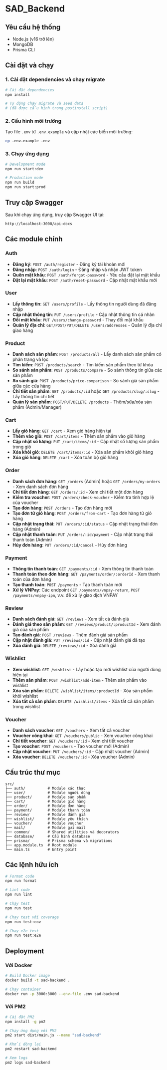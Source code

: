 # SAD_Backend

## Yêu cầu hệ thống
- Node.js (v16 trở lên)
- MongoDB
- Prisma CLI

## Cài đặt và chạy

### 1. Cài đặt dependencies và chạy migrate
```bash
# Cài đặt dependencies
npm install

# Tự động chạy migrate và seed data
# (đã được cấu hình trong postinstall script)
```

### 2. Cấu hình môi trường
Tạo file `.env` từ `.env.example` và cập nhật các biến môi trường:
```bash
cp .env.example .env
```

### 3. Chạy ứng dụng
```bash
# Development mode
npm run start:dev

# Production mode
npm run build
npm run start:prod
```

## Truy cập Swagger
Sau khi chạy ứng dụng, truy cập Swagger UI tại:
```
http://localhost:3000/api-docs
```

## Các module chính

### Auth
- **Đăng ký**: `POST /auth/register` - Đăng ký tài khoản mới
- **Đăng nhập**: `POST /auth/login` - Đăng nhập và nhận JWT token
- **Quên mật khẩu**: `POST /auth/forgot-password` - Yêu cầu đặt lại mật khẩu
- **Đặt lại mật khẩu**: `POST /auth/reset-password` - Cập nhật mật khẩu mới

### User
- **Lấy thông tin**: `GET /users/profile` - Lấy thông tin người dùng đã đăng nhập
- **Cập nhật thông tin**: `PUT /users/profile` - Cập nhật thông tin cá nhân
- **Đổi mật khẩu**: `PUT /users/change-password` - Thay đổi mật khẩu
- **Quản lý địa chỉ**: `GET/POST/PUT/DELETE /users/addresses` - Quản lý địa chỉ giao hàng

### Product
- **Danh sách sản phẩm**: `POST /products/all` - Lấy danh sách sản phẩm có phân trang và lọc
- **Tìm kiếm**: `POST /products/search` - Tìm kiếm sản phẩm theo từ khóa
- **So sánh sản phẩm**: `POST /products/compare` - So sánh thông tin giữa các sản phẩm
- **So sánh giá**: `POST /products/price-comparison` - So sánh giá sản phẩm giữa các cửa hàng
- **Chi tiết sản phẩm**: `GET /products/:id` hoặc `GET /products/slug/:slug` - Lấy thông tin chi tiết
- **Quản lý sản phẩm**: `POST/PUT/DELETE /products` - Thêm/sửa/xóa sản phẩm (Admin/Manager)

### Cart
- **Lấy giỏ hàng**: `GET /cart` - Xem giỏ hàng hiện tại
- **Thêm vào giỏ**: `POST /cart/items` - Thêm sản phẩm vào giỏ hàng
- **Cập nhật số lượng**: `PUT /cart/items/:id` - Cập nhật số lượng sản phẩm trong giỏ
- **Xóa khỏi giỏ**: `DELETE /cart/items/:id` - Xóa sản phẩm khỏi giỏ hàng
- **Xóa giỏ hàng**: `DELETE /cart` - Xóa toàn bộ giỏ hàng

### Order
- **Danh sách đơn hàng**: `GET /orders` (Admin) hoặc `GET /orders/my-orders` - Xem danh sách đơn hàng
- **Chi tiết đơn hàng**: `GET /orders/:id` - Xem chi tiết một đơn hàng
- **Kiểm tra voucher**: `POST /orders/check-voucher` - Kiểm tra tính hợp lệ của voucher
- **Tạo đơn hàng**: `POST /orders` - Tạo đơn hàng mới
- **Tạo đơn từ giỏ hàng**: `POST /orders/from-cart` - Tạo đơn hàng từ giỏ hàng
- **Cập nhật trạng thái**: `PUT /orders/:id/status` - Cập nhật trạng thái đơn hàng (Admin)
- **Cập nhật thanh toán**: `PUT /orders/:id/payment` - Cập nhật trạng thái thanh toán (Admin)
- **Hủy đơn hàng**: `PUT /orders/:id/cancel` - Hủy đơn hàng

### Payment
- **Thông tin thanh toán**: `GET /payments/:id` - Xem thông tin thanh toán
- **Thanh toán theo đơn hàng**: `GET /payments/order/:orderId` - Xem thanh toán của đơn hàng
- **Tạo thanh toán**: `POST /payments` - Tạo thanh toán mới
- **Xử lý VNPay**: Các endpoint `GET /payments/vnpay-return`, `POST /payments/vnpay-ipn`, v.v. để xử lý giao dịch VNPAY

### Review
- **Danh sách đánh giá**: `GET /reviews` - Xem tất cả đánh giá
- **Đánh giá theo sản phẩm**: `GET /reviews/product/:productId` - Xem đánh giá của sản phẩm
- **Tạo đánh giá**: `POST /reviews` - Thêm đánh giá sản phẩm
- **Cập nhật đánh giá**: `PUT /reviews/:id` - Cập nhật đánh giá đã tạo
- **Xóa đánh giá**: `DELETE /reviews/:id` - Xóa đánh giá

### Wishlist
- **Xem wishlist**: `GET /wishlist` - Lấy hoặc tạo mới wishlist của người dùng hiện tại
- **Thêm sản phẩm**: `POST /wishlist/add-item` - Thêm sản phẩm vào wishlist
- **Xóa sản phẩm**: `DELETE /wishlist/items/:productId` - Xóa sản phẩm khỏi wishlist
- **Xóa tất cả sản phẩm**: `DELETE /wishlist/items` - Xóa tất cả sản phẩm trong wishlist

### Voucher
- **Danh sách voucher**: `GET /vouchers` - Xem tất cả voucher
- **Voucher công khai**: `GET /vouchers/public` - Xem voucher công khai
- **Chi tiết voucher**: `GET /vouchers/:id` - Xem chi tiết voucher
- **Tạo voucher**: `POST /vouchers` - Tạo voucher mới (Admin)
- **Cập nhật voucher**: `PUT /vouchers/:id` - Cập nhật voucher (Admin)
- **Xóa voucher**: `DELETE /vouchers/:id` - Xóa voucher (Admin)

## Cấu trúc thư mục
```
src/
├── auth/          # Module xác thực
├── user/          # Module người dùng
├── product/       # Module sản phẩm
├── cart/          # Module giỏ hàng
├── order/         # Module đơn hàng
├── payment/       # Module thanh toán
├── review/        # Module đánh giá
├── wishlist/      # Module yêu thích
├── voucher/       # Module voucher
├── mail/          # Module gửi mail
├── common/        # Shared utilities và decorators
├── database/      # Cấu hình database
├── prisma/        # Prisma schema và migrations
├── app.module.ts  # Root module
└── main.ts        # Entry point
```

## Các lệnh hữu ích
```bash
# Format code
npm run format

# Lint code
npm run lint

# Chạy test
npm run test

# Chạy test với coverage
npm run test:cov

# Chạy e2e test
npm run test:e2e
```

## Deployment
### Với Docker
```bash
# Build Docker image
docker build -t sad-backend .

# Chạy container
docker run -p 3000:3000 --env-file .env sad-backend
```

### Với PM2
```bash
# Cài đặt PM2
npm install -g pm2

# Chạy ứng dụng với PM2
pm2 start dist/main.js --name "sad-backend"

# Khởi động lại
pm2 restart sad-backend

# Xem logs
pm2 logs sad-backend
```
